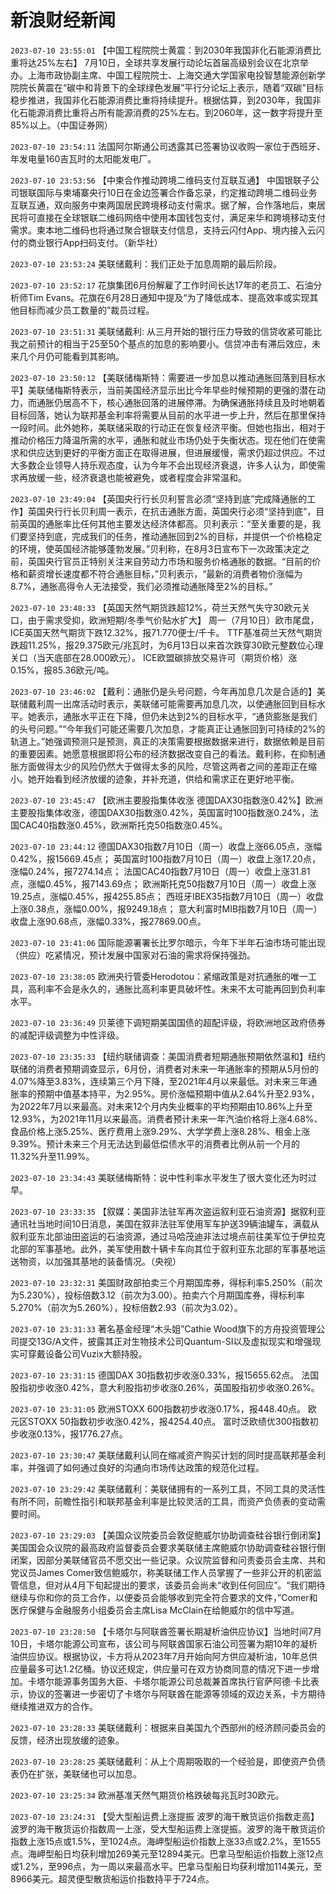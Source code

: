 # 新浪财经新闻
`2023-07-10 23:55:01` 【中国工程院院士黄震：到2030年我国非化石能源消费比重将达25%左右】 7月10日，全球共享发展行动论坛首届高级别会议在北京举办。上海市政协副主席、中国工程院院士、上海交通大学国家电投智慧能源创新学院院长黄震在“碳中和背景下的全球绿色发展”平行分论坛上表示，随着“双碳”目标稳步推进，我国非化石能源消费比重将持续提升。根据估算，到2030年，我国非化石能源消费比重将占所有能源消费的25%左右。到2060年，这一数字将提升至85%以上。（中国证券网）

`2023-07-10 23:54:11` 法国阿尔斯通公司透露其已签署协议收购一家位于西班牙、年发电量160吉瓦时的太阳能发电厂。

`2023-07-10 23:53:56` 【中柬合作推动跨境二维码支付互联互通】 中国银联子公司银联国际与柬埔寨央行10日在金边签署合作备忘录，约定推动跨境二维码业务互联互通，双向服务中柬两国居民跨境移动支付需求。据了解，合作落地后，柬居民将可直接在全球银联二维码网络中使用本国钱包支付，满足来华和跨境移动支付需求。柬本地二维码也将通过聚合银联支付信息，支持云闪付App、境内接入云闪付的商业银行App扫码支付。（新华社）

`2023-07-10 23:53:24` 美联储戴利：我们正处于加息周期的最后阶段。

`2023-07-10 23:52:17` 花旗集团6月份解雇了工作时间长达17年的老员工、石油分析师Tim Evans。花旗在6月28日通知中提及“为了降低成本、提高效率或实现其他目标而减少员工数量的”裁员过程。

`2023-07-10 23:51:31` 美联储戴利: 从三月开始的银行压力导致的信贷收紧可能比我之前预计的相当于25至50个基点的加息的影响要小。信贷冲击有滞后效应，未来几个月仍可能看到其影响。

`2023-07-10 23:50:12` 【美联储梅斯特：需要进一步加息以推动通胀回落到目标水平】美联储梅斯特表示，当前美国经济显示出比今年早些时候预期的更强的潜在动力，而通胀仍居高不下，核心通胀回落的进展停滞。为确保通胀持续且及时地朝着目标回落，她认为联邦基金利率将需要从目前的水平进一步上升，然后在那里保持一段时间。此外她称，美联储采取的行动正在恢复经济平衡。但她也指出，相对于推动价格压力降温所需的水平，通胀和就业市场仍处于失衡状态。现在他们在使需求和供应达到更好的平衡方面正在取得进展，但进展缓慢，需求仍超过供应。不过大多数企业领导人持乐观态度，认为今年不会出现经济衰退，许多人认为，即使需求再放缓一些，经济衰退也能被避免，或者程度会非常温和。

`2023-07-10 23:49:04` 【英国央行行长贝利誓言必须“坚持到底”完成降通胀的工作】英国央行行长贝利周一表示，在抗击通胀方面，英国央行必须“坚持到底”，目前英国的通胀率比任何其他主要发达经济体都高。贝利表示：“至关重要的是，我们要坚持到底，完成我们的任务，推动通胀回到2%的目标，并提供一个价格稳定的环境，使英国经济能够蓬勃发展。”贝利称，在8月3日宣布下一次政策决定之前，英国央行官员正特别关注来自劳动力市场和服务价格通胀的数据。“目前的价格和薪资增长速度都不符合通胀目标，”贝利表示，“最新的消费者物价涨幅为8.7%，通胀高得令人无法接受，我们必须推动通胀降至2%的目标。”

`2023-07-10 23:48:33` 【英国天然气期货跌超12%，荷兰天然气失守30欧元关口，由于需求受抑，欧洲短期/冬季气价贴水扩大】 
周一（7月10日）欧市尾盘，ICE英国天然气期货下跌12.32%，报71.770便士/千卡。
TTF基准荷兰天然气期货跌超11.25%，报29.375欧元/兆瓦时，为6月13日以来首次跌穿30欧元整数位心理关口（当天底部在28.000欧元）。
ICE欧盟碳排放交易许可（期货价格）涨0.15%，报85.36欧元/吨。

`2023-07-10 23:46:02` 【戴利：通胀仍是头号问题，今年再加息几次是合适的】美联储戴利周一出席活动时表示，美联储可能需要再加息几次，以使通胀回到目标水平。她表示，通胀水平正在下降，但仍未达到2%的目标水平，“通货膨胀是我们的头号问题。”“今年我们可能还需要几次加息，才能真正让通胀回到可持续的2%的轨道上。”她强调预测只是预测，真正的决策需要根据数据来进行，数据依赖是目前的重要因素。她愿意根据即将公布的经济数据改变自己的看法。戴利称，在抑制通胀方面做得太少的风险仍然大于做得太多的风险，尽管这两者之间的差距正在缩小。她开始看到经济放缓的迹象，并补充道，供给和需求正在更好地平衡。

`2023-07-10 23:45:47` 【欧洲主要股指集体收涨 德国DAX30指数涨0.42%】欧洲主要股指集体收涨，德国DAX30指数涨0.42%，英国富时100指数涨0.24%，法国CAC40指数涨0.45%，欧洲斯托克50指数涨0.45%。

`2023-07-10 23:44:12`   德国DAX30指数7月10日（周一）收盘上涨66.05点，涨幅0.42%，报15669.45点；
英国富时100指数7月10日（周一）收盘上涨17.20点，涨幅0.24%，报7274.14点；
法国CAC40指数7月10日（周一）收盘上涨31.81点，涨幅0.45%，报7143.69点；
欧洲斯托克50指数7月10日（周一）收盘上涨19.25点，涨幅0.45%，报4255.85点；
西班牙IBEX35指数7月10日（周一）收盘上涨0.38点，涨幅0.00%，报9249.18点；
意大利富时MIB指数7月10日（周一）收盘上涨90.68点，涨幅0.33%，报27869.00点。

`2023-07-10 23:41:06` 国际能源署署长比罗尔暗示，今年下半年石油市场可能出现（供应）吃紧情况，预计发展中国家对石油的需求将保持强劲。

`2023-07-10 23:38:05` 欧洲央行管委Herodotou：紧缩政策是对抗通胀的唯一工具，高利率不会是永久的，通胀比高利率更具破坏性。未来不太可能再回到负利率水平。

`2023-07-10 23:36:49` 贝莱德下调短期美国国债的超配评级，将欧洲地区政府债券的减配评级调整为中性评级。

`2023-07-10 23:35:33` 【纽约联储调查：美国消费者短期通胀预期依然温和】纽约联储的消费者预期调查显示，6月份，消费者对未来一年通胀率的预期从5月份的4.07%降至3.83%，连续第三个月下降，至2021年4月以来最低。对未来三年通胀率的预期中值基本持平，为2.95%。房价涨幅预期中值从2.64%升至2.93%，为2022年7月以来最高。对未来12个月内失业概率的平均预期由10.86%上升至12.93%，为2021年11月以来最高。消费者预计未来一年汽油价格将上涨4.68%、食品价格上涨5.25%、医疗费用上涨9.29%、大学学费上涨8.28%、租金上涨9.39%。预计未来三个月无法达到最低偿债水平的消费者比例从前一个月的11.32%升至11.99%。

`2023-07-10 23:34:43` 美联储梅斯特：说中性利率水平发生了很大变化还为时过早。

`2023-07-10 23:33:35` 【叙媒：美国非法驻军再次盗运叙利亚石油资源】据叙利亚通讯社当地时间10日消息，美国在叙非法驻军使用军车护送39辆油罐车，满载从叙利亚东北部油田盗运的石油资源，通过马哈茂迪非法过境点前往美军位于伊拉克北部的军事基地。此外，美军使用数十辆卡车向其位于叙利亚东北部的军事基地运送物资，以加强其基地的装备情况。（央视）

`2023-07-10 23:32:31` 美国财政部拍卖三个月期国库券，得标利率5.250%（前次为5.230%），投标倍数3.12（前次为3.00）。拍卖六个月期国库券，得标利率5.270%（前次为5.260%），投标倍数2.93（前次为3.02）。

`2023-07-10 23:31:33` 著名基金经理“木头姐”Cathie Wood旗下的方舟投资管理公司提交13G/A文件，披露其正对生物技术公司Quantum-SI以及虚拟现实和增强现实可穿戴设备公司Vuzix大额持股。

`2023-07-10 23:31:15` 德国DAX 30指数初步收涨0.33%，报15655.62点。
法国股指初步收涨0.42%，意大利股指初步收涨0.26%，英国股指初步收涨0.26%。

`2023-07-10 23:31:05` 欧洲STOXX 600指数初步收涨0.17%，报448.40点。
欧元区STOXX 50指数初步收涨0.42%，报4254.40点。
富时泛欧绩优300指数初步收涨0.13%，报1776.27点。

`2023-07-10 23:30:47` 美联储戴利认同在缩减资产购买计划的同时提高联邦基金利率，并强调了如何通过良好的沟通向市场传达政策的规范化过程。

`2023-07-10 23:29:42` 美联储戴利：美联储拥有的一系列工具，不同工具的灵活性有所不同，前瞻性指引和联邦基金利率是比较灵活的工具，而资产负债表的变动需要时间。

`2023-07-10 23:29:03` 【美国众议院委员会敦促鲍威尔协助调查硅谷银行倒闭案】 美国国会众议院的最高政府监督委员会要求美联储主席鲍威尔协助调查硅谷银行倒闭案，因部分美联储官员不愿交出一些记录。众议院监督和问责委员会主席、共和党议员James Comer致信鲍威尔，称美联储工作人员掌握了一些非公开的机密监管信息，但对从4月下旬起提出的要求，该委员会尚未“收到任何回应”。“我们期待继续与你和你的员工合作，以便委员会能够收到完全符合要求的文件，”Comer和医疗保健与金融服务小组委员会主席Lisa McClain在给鲍威尔的信中写道。

`2023-07-10 23:28:50` 【卡塔尔与阿联酋签署长期凝析油供应协议】当地时间7月10日，卡塔尔能源公司宣布，该公司与阿联酋国家石油公司签署为期10年的凝析油供应协议。根据协议，卡方将从2023年7月开始向阿方供应凝析油，10年总供应量最多可达1.2亿桶。协议还规定，供应量可在双方协商同意的情况下进一步增加。卡塔尔能源事务国务大臣、卡塔尔能源公司总裁兼首席执行官萨阿德·卡比表示，协议的签署进一步密切了卡塔尔与阿联酋在能源等领域的双边关系，卡方期待继续推进双方的合作。

`2023-07-10 23:28:33` 美联储戴利：根据来自美国九个西部州的经济顾问委员会的反馈，经济出现放缓的迹象。

`2023-07-10 23:28:25` 美联储戴利：从上个周期吸取的一个经验是，即使资产负债表仍在扩张，美联储也可以加息。

`2023-07-10 23:25:34` 欧洲基准天然气期货价格跌破每兆瓦时30欧元。

`2023-07-10 23:24:31` 【受大型船运费上涨提振 波罗的海干散货运价指数走高】波罗的海干散货运价指数周一上涨，受大型船运费上涨提振。波罗的海干散货运价指数上涨15点或1.5%，至1024点。海岬型船运价指数上涨33点或2.2%，至1555点。海岬型船日均获利增加269美元至12894美元。巴拿马型船运价指数上涨12点或1.2%，至996点，为一周以来最高水平。巴拿马型船日均获利增加114美元，至8966美元。超灵便型散货船运价指数持平于724点。

